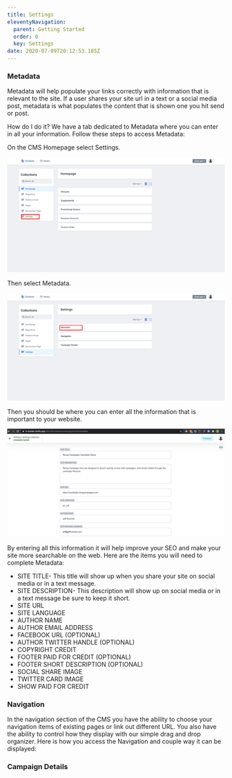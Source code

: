 ```yaml
---
title: Settings
eleventyNavigation:
  parent: Getting Started
  order: 0
  key: Settings
date: 2020-07-09T20:12:53.185Z
---
```

### Metadata

Metadata will help populate your links correctly with information that is relevant to the site. If a user shares your site url in a text or a social media post, metadata is what populates the content that is shown one you hit send or post.

How do I do it? We have a tab dedicated to Metadata where you can enter in all your information. Follow these steps to access Metadata:

On the CMS Homepage select Settings.

![](/img/uploads/content_manager-9-.png)

Then select Metadata.

![](/img/uploads/content_manager-10-.png)

Then you should be where you can enter all the information that is important to your website.

![](/img/uploads/screen-shot-2020-07-20-at-4.29.29-pm.png)

By entering all this information it will help improve your SEO and make your site more searchable on the web. Here are the items you will need to complete Metadata:

* SITE TITLE- This title will show up when you share your site on social media or in a text message. 
* SITE DESCRIPTION- This description will show up on social media or in a text message be sure to keep it short. 
* SITE URL
* SITE LANGUAGE
* AUTHOR NAME
* AUTHOR EMAIL ADDRESS
* FACEBOOK URL (OPTIONAL)
* AUTHOR TWITTER HANDLE (OPTIONAL)
* COPYRIGHT CREDIT 
* FOOTER PAID FOR CREDIT (OPTIONAL)
* FOOTER SHORT DESCRIPTION (OPTIONAL)
* SOCIAL SHARE IMAGE
* TWITTER CARD IMAGE
* SHOW PAID FOR CREDIT



### Navigation

In the navigation section of the CMS you have the ability to choose your navigation items of existing pages or link out different URL. You also have the ability to control how they display with our simple drag and drop organizer. Here is how you access the Navigation and couple way it can be displayed: 

### Campaign Details